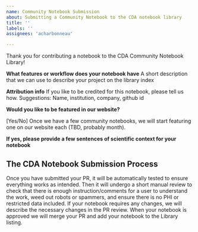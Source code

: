 ```yaml
---
name: Community Notebook Submission
about: Submitting a Community Notebook to the CDA notebook library
title: ''
labels: ''
assignees: 'acharbonneau'

---
```


Thank you for contributing a notebook to the CDA Community Notebook Library!


**What features or workflow does your notebook have**
A short description that we can use to describe your project on the library index

**Attribution info**
If you like to be credited for this notebook, please tell us how. Suggestions: Name, institution, company, github id

**Would you like to be featured in our website?**

[Yes/No] Once we have a few community notebooks, we will start featuring one on our website each (TBD, probably month).

**If yes, please provide a few sentences of scientific context for your notebook**


## The CDA Notebook Submission Process

Once you have submitted your PR, it will be automatically tested to ensure everything works as intended. 
Then it will undergo a short manual review to check that there is enough instruction/comments for a user to understand the work, weed out robots or spammers, and ensure there is no PHI or restricted data included. 
If your notebook requires any changes, we will describe the necessary changes in the PR review. 
When your notebook is approved we will merge your PR and add your notebook to the Library listing.